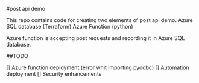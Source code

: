 #post api demo

This repo contains code for creating two elements of post api demo.
Azure SQL database (Terraform) 
Azure Function (python)

Azure function is accepting post requests and recording it in Azure SQL database.

##TODO

[] Azure function deployment (error whit importing pyodbc)
[] Automation deployment
[] Security enhancements
